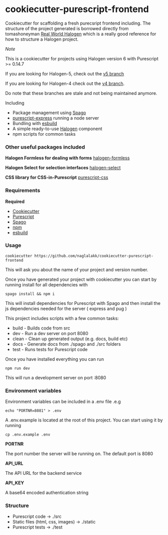 cookiecutter-purescript-frontend
================================

Cookiecutter for scaffolding a fresh purecsript frontend including. The structure of the project generated is borrowed directly from tomashoneyman [Real World Halogen](https://github.com/thomashoneyman/purescript-halogen-realworld) which is a really good reference for how to structure a Halogen project. 

*Note*

This is a cookiecutter for projects using Halogen version 6 with Purescript >= 0.14.7

If you are looking for Halogen-5, check out the [v5
branch](https://github.com/naglalakk/cookiecutter-purescript-frontend/tree/v5)

If you are looking for Halogen-4 check out the [v4 branch](https://github.com/naglalakk/cookiecutter-purescript-frontend/tree/v4). 

Do note that these branches are stale and not being maintained anymore.

Including

* Package management using [Spago](https://github.com/spacchetti/spago)
* [purescript-express](https://github.com/nkly/purescript-express) running a node server
* Bundling with [esbuild](https://esbuild.github.io/)
* A simple ready-to-use [Halogen](https://github.com/slamdata/purescript-halogen) component
* npm scripts for common tasks

### Other useful packages included

**Halogen Formless for dealing with forms**
[halogen-formless](https://github.com/thomashoneyman/purescript-halogen-formless)

**Halogen Select for selection interfaces**
[halogen-select](https://github.com/citizennet/purescript-halogen-select)

**CSS library for CSS-in-Purescript**
[purescript-css](https://github.com/slamdata/purescript-css)


### Requirements

**Required**

* [Cookiecutter](https://github.com/audreyr/cookiecutter)
* [Purescript](https://github.com/purescript/purescript)
* [Spago](https://github.com/spacchetti/spago)
* [npm](https://www.npmjs.com/)
* [esbuild](https://esbuild.github.io/)

### Usage

    cookiecutter https://github.com/naglalakk/cookiecutter-purescript-frontend

This will ask you about the name of your project and version number.

Once you have generated your project with cookiecutter you can start by running install for all dependencies with

    spago install && npm i

This will install dependencies for Purescript with Spago and then install the js dependencies needed for the server ( express and pug )

This project includes scripts with a few common tasks:

* build   - Builds code from src
* dev     - Run a dev server on port 8080
* clean   - Clean up generated output (e.g. docs, build etc)
* docs    - Generate docs from ./spago and ./src folders
* test    - Runs tests for Purescript code

Once you have installed everything you can run

    npm run dev

This will run a development server on port :8080

### Environment variables

Environment variables can be included in a .env file .e.g

    echo "PORTNR=8081" > .env

A .env.example is located at the root of this project. You can start using it
by running 

    cp .env.example .env

**PORTNR**

The port number the server will be running on. The default port is 8080

**API_URL**

The API URL for the backend service

**API_KEY**

A base64 encoded authentication string

### Structure

* Purescript code                  -> ./src
* Static files (html, css, images) -> ./static
* Purescript tests                 -> ./test
